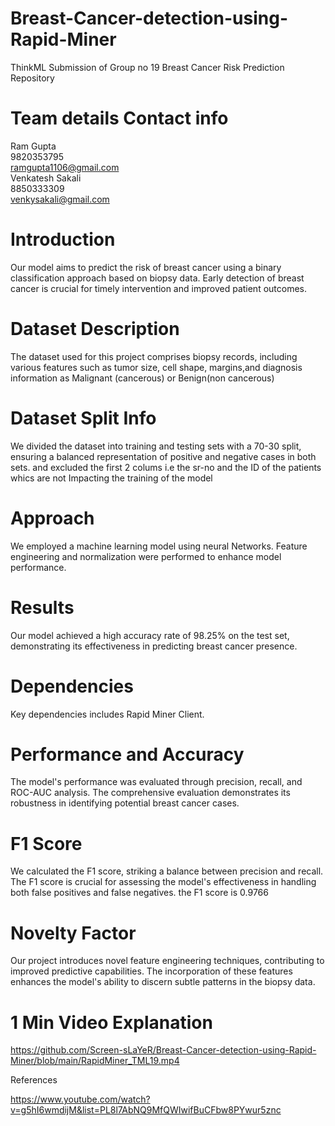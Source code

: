 # Breast-Cancer-detection-using-Rapid-Miner
ThinkML Submission of Group no 19
Breast Cancer Risk Prediction Repository

# Team details Contact info
Ram Gupta <br>
9820353795 <br>
ramgupta1106@gmail.com <br>
Venkatesh Sakali <br>
8850333309 <br>
venkysakali@gmail.com <br>

# Introduction
Our model aims to predict the risk of breast cancer using a binary classification approach based on biopsy data. Early detection of breast cancer is crucial for timely intervention and improved patient outcomes.

# Dataset Description
The dataset used for this project comprises biopsy records, including various features such as tumor size, cell shape, margins,and diagnosis information as Malignant (cancerous) or Benign(non cancerous)

# Dataset Split Info
We divided the dataset into training and testing sets with a 70-30 split, ensuring a balanced representation of positive and negative cases in both sets.
and excluded the first 2 colums i.e the sr-no and the ID of the patients whics are not Impacting the training of the model

# Approach
We employed a machine learning model using neural Networks. Feature engineering and normalization were performed to enhance model performance.

# Results
Our model achieved a high accuracy rate of 98.25% on the test set, demonstrating its effectiveness in predicting breast cancer presence.

# Dependencies
Key dependencies includes Rapid Miner Client. 

# Performance and Accuracy
The model's performance was evaluated through precision, recall, and ROC-AUC analysis. The comprehensive evaluation demonstrates its robustness in identifying potential breast cancer cases.

# F1 Score
We calculated the F1 score, striking a balance between precision and recall. The F1 score is crucial for assessing the model's effectiveness in handling both false positives and false negatives.
the F1 score is 0.9766

# Novelty Factor
Our project introduces novel feature engineering techniques, contributing to improved predictive capabilities. The incorporation of these features enhances the model's ability to discern subtle patterns in the biopsy data.

# 1 Min Video Explanation
https://github.com/Screen-sLaYeR/Breast-Cancer-detection-using-Rapid-Miner/blob/main/RapidMiner_TML19.mp4

References

https://www.youtube.com/watch?v=g5hI6wmdijM&list=PL8l7AbNQ9MfQWIwifBuCFbw8PYwur5znc
